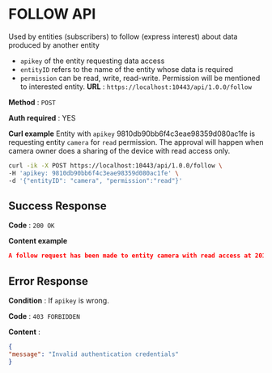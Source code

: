 # FOLLOW API

Used by entities (subscribers) to follow (express interest) about data produced by another entity
* `apikey` of the entity requesting data access
* `entityID` refers to the name of the entity whose data is required
* `permission` can be read, write, read-write. Permission will be mentioned to interested entity.
**URL** : `https://localhost:10443/api/1.0.0/follow`

**Method** : `POST`

**Auth required** : YES

**Curl example**
Entity with `apikey` 9810db90bb6f4c3eae98359d080ac1fe is requesting entity `camera` for `read` permission. The approval
will happen when camera owner does a sharing of the device with read access only.

```bash
curl -ik -X POST https://localhost:10443/api/1.0.0/follow \
-H 'apikey: 9810db90bb6f4c3eae98359d080ac1fe' \
-d '{"entityID": "camera", "permission":"read"}'
```
## Success Response

**Code** : `200 OK`

**Content example**

```json
A follow request has been made to entity camera with read access at 2018-04-08 10:08:01 GMT.
```
## Error Response

**Condition** : If `apikey` is wrong.

**Code** : `403 FORBIDDEN`

**Content** :

```json
{
"message": "Invalid authentication credentials"
}
```
